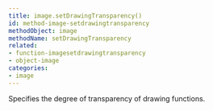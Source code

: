 ```yaml
---
title: image.setDrawingTransparency()
id: method-image-setdrawingtransparency
methodObject: image
methodName: setDrawingTransparency
related:
- function-imagesetdrawingtransparency
- object-image
categories:
- image
---
```


Specifies the degree of transparency of drawing functions.